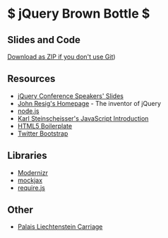 # $ jQuery Brown Bottle $

## Slides and Code
[Download as ZIP if you don't use Git](https://github.com/Peter-Donner/jQueryConf2013EuropeBrownBottle/archive/master.zip))

## Resources
*   [jQuery Conference Speakers' Slides](http://lanyrd.com/2013/jqueryeurope/)
*   [John Resig's Homepage](http://ejohn.org/) - The inventor of jQuery
*   [node.js](http://nodejs.org/)
*   [Karl Steinscheisser's JavaScript Introduction](http://www.youtube.com/watch?v=NN0Q7-2pH_o)
*   [HTML5 Boilerplate](http://html5boilerplate.com/)
*   [Twitter Bootstrap](http://twitter.github.io/bootstrap/)

## Libraries
*   [Modernizr](http://modernizr.com/)
*   [mockjax](https://github.com/appendto/jquery-mockjax)
*   [require.js](http://requirejs.org/)

## Other
*   [Palais Liechtenstein Carriage](http://www.360gradpanorama.at/virtueller-rundgang/360video/kutsche/)
